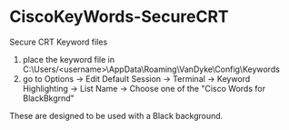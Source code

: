 # CiscoKeyWords-SecureCRT
Secure CRT Keyword files
1) place the keyword file in C:\Users/\<username>\AppData\Roaming\VanDyke\Config\Keywords
2) go to Options -> Edit Default Session -> Terminal -> Keyword Highlighting -> List Name -> Choose one of the "Cisco Words for BlackBkgrnd"

These are designed to be used with a Black background.
